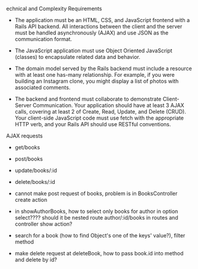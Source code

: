 echnical and Complexity Requirements

- The application must be an HTML, CSS, and JavaScript frontend with a Rails API backend. All interactions between the client and the server must be handled asynchronously (AJAX) and use JSON as the communication format.

- The JavaScript application must use Object Oriented JavaScript (classes) to encapsulate related data and behavior.

- The domain model served by the Rails backend must include a resource with at least one has-many relationship. For example, if you were building an Instagram clone, you might display a list of photos with associated comments.

- The backend and frontend must collaborate to demonstrate Client-Server Communication. Your application should have at least 3 AJAX calls, covering at least 2 of Create, Read, Update, and Delete (CRUD). Your client-side JavaScript code must use fetch with the appropriate HTTP verb, and your Rails API should use RESTful conventions.

AJAX requests
- get/books
- post/books
- update/books/:id
- delete/books/:id

- cannot make post request of books, problem is in BooksController create action
- in showAuthorBooks, how to select only books for author in option select???? should it be nested route author/:id/books in routes and controller show action?
- search for a book (how to find Object's one of the keys' value?), filter method
- make delete request at deleteBook, how to pass book.id into method and delete by id?